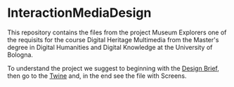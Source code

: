 # InteractionMediaDesign
This repository contains the files from the project Museum Explorers one of the requisits for the course Digital Heritage Multimedia from the Master's degree in Digital Humanities and Digital Knowledge at the University of Bologna. 

To understand the project we suggest to beginning with the <a href= "https://github.com/Museum-Explorers/InteractionMediaDesign/blob/main/Museum%20Explorers%20Desing%20Brief.pdf">Design Brief</a>, then go to the <a href= "https://github.com/Museum-Explorers/InteractionMediaDesign/blob/main/Museum%20explorers.twee">Twine</a> and, in the end see the file with Screens.  
